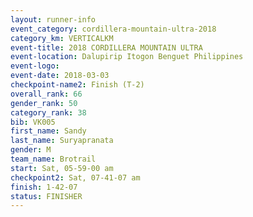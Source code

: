 ```yaml
---
layout: runner-info 
event_category: cordillera-mountain-ultra-2018 
category_km: VERTICALKM 
event-title: 2018 CORDILLERA MOUNTAIN ULTRA 
event-location: Dalupirip Itogon Benguet Philippines 
event-logo: 
event-date: 2018-03-03 
checkpoint-name2: Finish (T-2) 
overall_rank: 66
gender_rank: 50
category_rank: 38
bib: VK005
first_name: Sandy
last_name: Suryapranata
gender: M
team_name: Brotrail
start: Sat, 05-59-00 am
checkpoint2: Sat, 07-41-07 am
finish: 1-42-07
status: FINISHER
---
```

